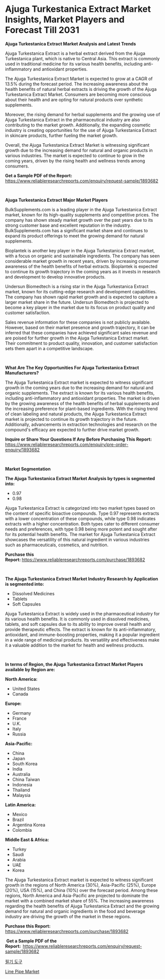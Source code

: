 <p><h1>Ajuga Turkestanica Extract Market Insights, Market Players and Forecast Till 2031</h1></p><p><strong>Ajuga Turkestanica Extract Market Analysis and Latest Trends</strong></p>
<p><p>Ajuga Turkestanica Extract is a herbal extract derived from the Ajuga Turkestanica plant, which is native to Central Asia. This extract is commonly used in traditional medicine for its various health benefits, including anti-inflammatory and antioxidant properties.</p><p>The Ajuga Turkestanica Extract Market is expected to grow at a CAGR of 13.5% during the forecast period. The increasing awareness about the health benefits of natural herbal extracts is driving the growth of the Ajuga Turkestanica Extract Market. Consumers are becoming more conscious about their health and are opting for natural products over synthetic supplements.</p><p>Moreover, the rising demand for herbal supplements and the growing use of Ajuga Turkestanica Extract in the pharmaceutical industry are also contributing to the market growth. Additionally, the expanding cosmetic industry is creating opportunities for the use of Ajuga Turkestanica Extract in skincare products, further fueling the market growth.</p><p>Overall, the Ajuga Turkestanica Extract Market is witnessing significant growth due to the increasing demand for natural and organic products in various industries. The market is expected to continue to grow in the coming years, driven by the rising health and wellness trends among consumers.</p></p>
<p><strong>Get a Sample PDF of the Report:&nbsp;</strong> <a href="https://www.reliableresearchreports.com/enquiry/request-sample/1893682">https://www.reliableresearchreports.com/enquiry/request-sample/1893682</a></p>
<p>&nbsp;</p>
<p><strong>Ajuga Turkestanica Extract Major Market Players</strong></p>
<p><p>BulkSupplements.com is a leading player in the Ajuga Turkestanica Extract market, known for its high-quality supplements and competitive prices. The company has shown steady market growth over the past years due to its strong customer base and excellent reputation in the industry. BulkSupplements.com has a significant market share and continues to expand its product offerings to meet the growing demand for natural supplements.</p><p>Bioplantek is another key player in the Ajuga Turkestanica Extract market, with a focus on organic and sustainable ingredients. The company has seen considerable market growth in recent years, driven by increasing consumer awareness of the health benefits of herbal extracts. Bioplantek is expected to continue its growth trajectory in the coming years as it invests in research and development to develop innovative products.</p><p>Undersun Biomedtech is a rising star in the Ajuga Turkestanica Extract market, known for its cutting-edge research and development capabilities. The company has shown rapid market growth and is expected to capture a larger market share in the future. Undersun Biomedtech is projected to become a key player in the market due to its focus on product quality and customer satisfaction.</p><p>Sales revenue information for these companies is not publicly available. However, based on their market presence and growth trajectory, it can be inferred that these companies have achieved significant sales revenue and are poised for further growth in the Ajuga Turkestanica Extract market. Their commitment to product quality, innovation, and customer satisfaction sets them apart in a competitive landscape.</p></p>
<p>&nbsp;</p>
<p><strong>What Are The Key Opportunities For Ajuga Turkestanica Extract Manufacturers?</strong></p>
<p><p>The Ajuga Turkestanica Extract market is expected to witness significant growth in the coming years due to the increasing demand for natural and organic supplements. The extract is known for its various health benefits, including anti-inflammatory and antioxidant properties. The market is driven by the growing awareness of the health benefits of herbal supplements and the increasing preference for plant-based ingredients. With the rising trend of clean labeling and natural products, the Ajuga Turkestanica Extract market is projected to continue its growth trajectory in the future. Additionally, advancements in extraction technologies and research on the compound's efficacy are expected to further drive market growth.</p></p>
<p><strong>Inquire or Share Your Questions If Any Before Purchasing This Report:</strong> <a href="https://www.reliableresearchreports.com/enquiry/pre-order-enquiry/1893682">https://www.reliableresearchreports.com/enquiry/pre-order-enquiry/1893682</a></p>
<p>&nbsp;</p>
<p><strong>Market Segmentation</strong></p>
<p><strong>The Ajuga Turkestanica Extract Market Analysis by types is segmented into:</strong></p>
<p><ul><li>0.97</li><li>0.98</li></ul></p>
<p><p>Ajuga Turkestanica Extract is categorized into two market types based on the content of specific bioactive compounds. Type 0.97 represents extracts with a lower concentration of these compounds, while type 0.98 indicates extracts with a higher concentration. Both types cater to different consumer needs and preferences, with type 0.98 being more potent and sought after for its potential health benefits. The market for Ajuga Turkestanica Extract showcases the versatility of this natural ingredient in various industries such as pharmaceuticals, cosmetics, and nutrition.</p></p>
<p><strong>Purchase this Report:&nbsp;</strong><a href="https://www.reliableresearchreports.com/purchase/1893682">https://www.reliableresearchreports.com/purchase/1893682</a></p>
<p>&nbsp;</p>
<p><strong>The Ajuga Turkestanica Extract Market Industry Research by Application is segmented into:</strong></p>
<p><ul><li>Dissolved Medicines</li><li>Tablets</li><li>Soft Capsules</li></ul></p>
<p><p>Ajuga Turkestanica Extract is widely used in the pharmaceutical industry for its various health benefits. It is commonly used in dissolved medicines, tablets, and soft capsules due to its ability to improve overall health and provide therapeutic effects. The extract is known for its anti-inflammatory, antioxidant, and immune-boosting properties, making it a popular ingredient in a wide range of medicinal products. Its versatility and effectiveness make it a valuable addition to the market for health and wellness products.</p></p>
<p>&nbsp;</p>
<p><strong>In terms of Region, the Ajuga Turkestanica Extract Market Players available by Region are:</strong></p>
<p>
    <p> <strong> North America: </strong>
        <ul>
            <li>United States</li>
            <li>Canada</li>
        </ul>
        </p> 
    <p> <strong> Europe: </strong>
        <ul>
            <li>Germany</li>
            <li>France</li>
            <li>U.K.</li>
            <li>Italy</li>
            <li>Russia</li>
        </ul>
        </p> 
    <p> <strong> Asia-Pacific: </strong>
        <ul>
            <li>China</li>
            <li>Japan</li>
            <li>South Korea</li>
            <li>India</li>
            <li>Australia</li>
            <li>China Taiwan</li>
            <li>Indonesia</li>
            <li>Thailand</li>
            <li>Malaysia</li>
        </ul>
        </p> 
    <p> <strong> Latin America: </strong>
        <ul>
            <li>Mexico</li>
            <li>Brazil</li>
            <li>Argentina Korea</li>
            <li>Colombia</li>
        </ul>
        </p> 
    <p> <strong> Middle East & Africa: </strong>
        <ul>
            <li>Turkey</li>
            <li>Saudi</li>
            <li>Arabia</li>
            <li>UAE</li>
            <li>Korea</li>
        </ul>
    </p>
    </p>
<p><p>The Ajuga Turkestanica Extract market is expected to witness significant growth in the regions of North America (30%), Asia-Pacific (25%), Europe (20%), USA (15%), and China (10%) over the forecast period. Among these regions, North America and Asia-Pacific are projected to dominate the market with a combined market share of 55%. The increasing awareness regarding the health benefits of Ajuga Turkestanica Extract and the growing demand for natural and organic ingredients in the food and beverage industry are driving the growth of the market in these regions.</p></p>
<p><strong>Purchase this Report: </strong><a href="https://www.reliableresearchreports.com/purchase/1893682">https://www.reliableresearchreports.com/purchase/1893682</a></p>
<p>&nbsp;<strong>Get a Sample PDF of the Report:&nbsp;&nbsp;</strong><a href="https://www.reliableresearchreports.com/enquiry/request-sample/1893682">https://www.reliableresearchreports.com/enquiry/request-sample/1893682</a></p>
<p><strong></strong></p>
<p><p><a href="https://github.com/mpodehpw07370073/Market-Research-Report-List-1/blob/main/6508075192496.md">필기 도구</a></p><p><a href="https://github.com/FassouRP/Market-Research-Report-List-3/blob/main/line-pipe-market.md">Line Pipe Market</a></p></p>